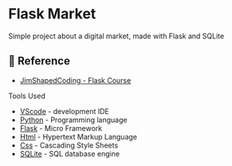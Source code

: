 
# Flask Market

Simple project about a digital market, made with Flask and SQLite

## 📍 Reference

 - [JimShapedCoding - Flask Course](https://youtu.be/Qr4QMBUPxWo)

Tools Used

* [VScode](https://code.visualstudio.com/) - development IDE
* [Python](https://www.python.org/downloads/release/python-3111/) - Programming language
* [Flask](https://flask.palletsprojects.com/en/2.2.x/) - Micro Framework  
* [Html](https://pt.wikipedia.org/wiki/HTML5) - Hypertext Markup Language
* [Css](https://developer.mozilla.org/pt-BR/docs/Web/CSS) - Cascading Style Sheets
* [SQLite](https://www.sqlite.org/index.html) - SQL database engine
